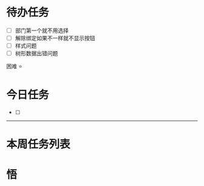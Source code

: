 # 待办任务
- [ ] 部门第一个就不用选择
- [ ] 解除绑定如果不一样就不显示按钮
- [ ] 样式问题
- [ ] 树形数据出错问题

困难
⭐

# 今日任务
- [ ] 




------
# 本周任务列表



# 悟